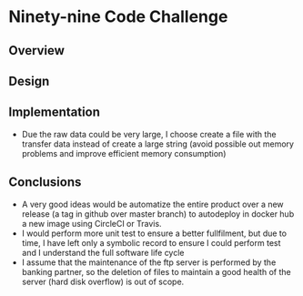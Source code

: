 # Ninety-nine Code Challenge

## Overview

## Design

## Implementation

 * Due the raw data could be very large, I choose create a file with the transfer data instead of create a large string (avoid possible out memory problems and improve efficient memory consumption)

## Conclusions

* A very good ideas would be automatize the entire product over a new release (a tag in github over master branch) to autodeploy in docker hub a new image using CircleCI or Travis.
* I would perform more unit test to ensure a better fullfilment, but due to time, I have left only a symbolic record to ensure I could perform test and I understand the full software life cycle
* I assume that the maintenance of the ftp server is performed by the banking partner, so the deletion of files to maintain a good health of the server (hard disk overflow) is out of scope.
